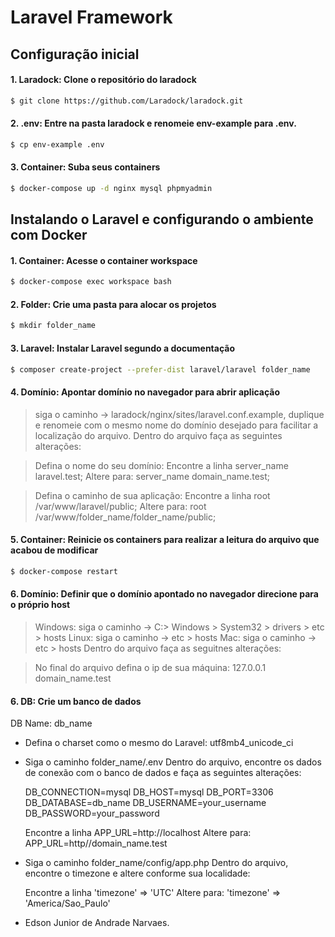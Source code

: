 # Laravel Framework

## Configuração inicial

#### 1. Laradock: Clone o repositório do laradock

```bash
$ git clone https://github.com/Laradock/laradock.git
```

#### 2. .env: Entre na pasta laradock e renomeie env-example para .env.

```bash
$ cp env-example .env
```

#### 3. Container: Suba seus containers

```bash
$ docker-compose up -d nginx mysql phpmyadmin
```

## Instalando o Laravel e configurando o ambiente com Docker

#### 1. Container: Acesse o container workspace

```bash
$ docker-compose exec workspace bash
```

#### 2. Folder: Crie uma pasta para alocar os projetos

```bash
$ mkdir folder_name
```

#### 3. Laravel: Instalar Laravel segundo a documentação

```bash
$ composer create-project --prefer-dist laravel/laravel folder_name
```

#### 4. Domínio: Apontar domínio no navegador para abrir aplicação

>siga o caminho -> laradock/nginx/sites/laravel.conf.example, duplique e renomeie com o mesmo nome do domínio desejado para facilitar a localização do arquivo.
>Dentro do arquivo faça as seguintes alterações:

>Defina o nome do seu domínio:
>Encontre a linha server_name laravel.test;
>Altere para:
>server_name domain_name.test;

>Defina o caminho de sua aplicação:
>Encontre a linha root /var/www/laravel/public;
>Altere para:
>root /var/www/folder_name/folder_name/public;

#### 5. Container: Reinicie os containers para realizar a leitura do arquivo que acabou de modificar

```bash
$ docker-compose restart
```

#### 6. Domínio: Definir que o domínio apontado no navegador direcione para o próprio host
>Windows: siga o caminho -> C:> Windows > System32 > drivers > etc > hosts
>Linux: siga o caminho -> etc > hosts 
>Mac: siga o caminho -> etc > hosts 
>Dentro do arquivo faça as seguitnes alterações:

>No final do arquivo defina o ip de sua máquina:
>127.0.0.1 domain_name.test 

#### 6. DB: Crie um banco de dados
DB Name: db_name
- Defina o charset como o mesmo do Laravel:
  utf8mb4_unicode_ci

- Siga o caminho folder_name/.env
  Dentro do arquivo, encontre os dados de conexão com o banco de dados e faça as seguintes alterações:

  DB_CONNECTION=mysql
  DB_HOST=mysql
  DB_PORT=3306
  DB_DATABASE=db_name
  DB_USERNAME=your_username
  DB_PASSWORD=your_password

  Encontre a linha APP_URL=http://localhost
  Altere para:
  APP_URL=http//domain_name.test

- Siga o caminho folder_name/config/app.php
  Dentro do arquivo, encontre o timezone e altere conforme sua localidade:

  Encontre a linha 'timezone' => 'UTC'
  Altere para:
  'timezone' => 'America/Sao_Paulo'

- Edson Junior de Andrade Narvaes.
